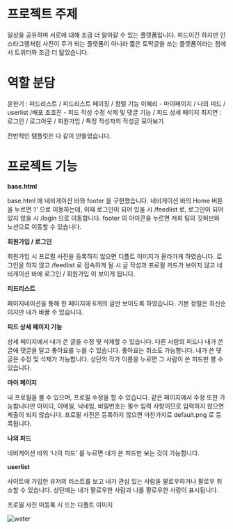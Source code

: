 # 프로젝트 주제

일상을 공유하며 서로에 대해 조금 더 알아갈 수 있는 플랫폼입니다. 피드이긴 하지만 인스타그램처럼 사진이 주가 되는 플랫폼이 아니라 짧은 토막글을 쓰는 플랫폼이라는 점에서 트위터와 조금 더 닮았습니다. 


# 역할 분담

윤한기 : 피드리스트 / 피드리스트 페이징 / 정렬 기능 
이혜리 - 마이페이지 / 나의 피드 / userlist  /배포
조호진 - 피드 작성 수정 삭제 및 댓글 기능 / 피드 상세 페이지
최지연 : 로그인 / 로그아웃 / 회원가입 / 특정 작성자의 작성글 모아보기

전반적인 템플릿은 다 같이 만들었습니다.


# 프로젝트 기능

**base.html**

base.html 에 네비게이션 바와 footer 을 구현했습니다. 
네비게이션 바의 Home 버튼을 누르면 ‘/’ 으로 이동하는데, 이때 로그인이 되어 있을 시 /feedlist 로, 로그인이 되어있지 않을 시 /login 으로 이동합니다.
footer 의 아이콘을 누르면 저희 팀의 깃허브와 노션으로 이동할 수 있습니다.

**회원가입 / 로그인**

회원가입 시 프로필 사진을 등록하지 않으면 디폴트 이미지가 올라가게 하였습니다.
로그인을 하지 않고 /feedlist 로 접속하게 될 시 글 작성과 프로필 카드가 보이지 않고 네비게이션 바에 로그인 / 회원가입 이 보이게 됩니다.

**피드리스트**

페이지네이션을 통해 한 페이지에 6개의 글만 보이도록 하였습니다.
기본 정렬은 최신순이지만 내가 바꿀 수 있습니다.

**피드 상세 페이지 기능**

상세 페이지에서 내가 쓴 글을 수정 및 삭제할 수 있습니다.
다른 사람의 피드나 내가 쓴 글에 댓글을 달고 좋아요를 누를 수 있습니다. 좋아요는 취소도 가능합니다.
내가 쓴 댓글은 수정 및 삭제가 가능합니다.
상단의 작가 이름을 누르면 그 사람이 쓴 피드만 볼 수 있습니다.

**마이 페이지**

내 프로필을 볼 수 있으며, 프로필 수정을 할 수 있습니다.
같은 페이지에서 수정 또한 가능합니다만 아이디, 이메일, 닉네임, 비밀번호는 필수 입력 사항이므로 입력하지 않으면 제출이 되지 않습니다.
프로필 사진은 등록하지 않으면 마찬가지로 default.png 로 등록됩니다.

**나의 피드**

네비게이션 바의 ‘나의 피드' 를 누르면 내가 쓴 피드만 보는 것이 가능합니다.

**userlist**

사이트에 가입한 유저의 리스트를 보고 내가 관심 있는 사람을  팔로우하거나 팔로우 취소할 수 있습니다.
상단에는 내가 팔로우한 사람과 나를 팔로우한 사람이 표시됩니다.






프로필 사진 미등록 시 뜨는 디폴트 이미지

![water](https://github.com/SEVIL-K/giga_jo_project/assets/89892255/1081371b-3543-4111-a6c5-183ecd45076b)
